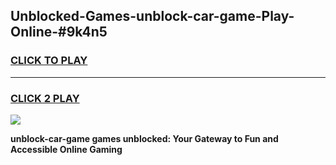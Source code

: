 
## Unblocked-Games-unblock-car-game-Play-Online-#9k4n5
<h3>
<a href="https://premium.freeplayer.one?title=unblock-car-game&ref=27F">CLICK TO PLAY</a></h3>
<hr>

<h3>
<a href="https://premium.freeplayer.one?title=unblock-car-game&ref=27F">CLICK 2 PLAY</a>
  
</h3>

<a href="https://premium.freeplayer.one?title=unblock-car-game&ref=27F"><img src="https://clearcache.store/games.png"></a>


**unblock-car-game games unblocked: Your Gateway to Fun and Accessible Online Gaming**
